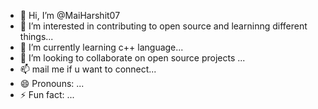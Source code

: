 - 👋 Hi, I’m @MaiHarshit07
- 👀 I’m interested in contributing to open source and learninng different things...
- 🌱 I’m currently learning c++ language...
- 💞️ I’m looking to collaborate on open source projects ...
- 📫  mail me if u want to connect...
- 😄 Pronouns: ...
- ⚡ Fun fact: ...

<!---
MaiHarshit07/MaiHarshit07 is a ✨ special ✨ repository because its `README.md` (this file) appears on your GitHub profile.
You can click the Preview link to take a look at your changes.
--->
